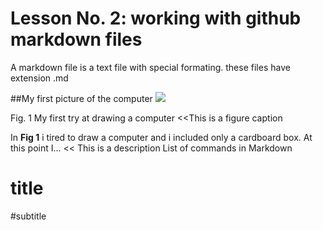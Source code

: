 # Lesson No. 2: working with github markdown files

A markdown file is a text file with special formating. these files have extension .md

##My first picture of the computer
![](parts_of_the_computer.PNG)

Fig. 1 My first try at drawing a computer <<This is a figure caption

In **Fig 1** i tired to draw a computer and i included only a cardboard box. At this point I... << This is a description
List of commands in Markdown      
# title
#subtitle         
                                                                                                     

